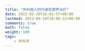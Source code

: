 ```yaml
---
title: "外科病人的代谢及营养治疗"
date: 2022-05-28T16:01:57+08:00
lastmod: 2023-09-19T10:00:32+08:00
comments: true
math: false
weight: 100
tags:
    - 外科学
---
```


